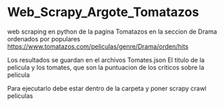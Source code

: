 # Web_Scrapy_Argote_Tomatazos
web scraping en python de la pagina Tomatazos en la seccion de Drama ordenados por populares https://www.tomatazos.com/peliculas/genre/Drama/orden/hits

Los resultados se guardan en el archivos Tomates.json El titulo de la pelicula y los tomates, que son la puntuacion de los criticos sobre la pelicula

Para ejecutarlo debe estar dentro de la carpeta y poner scrapy crawl peliculas
